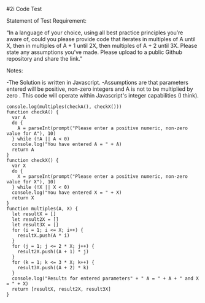 #2i Code Test

Statement of Test Requirement:

“In a language of your choice, using all best practice principles you’re aware of, could you please provide code that iterates in multiples of A until X, then in multiples of A + 1 until 2X, then multiples of A + 2 until 3X. Please state any assumptions you’ve made. Please upload to a public Github repository and share the link.”

Notes:

-The Solution is written in Javascript.
-Assumptions are that parameters entered will be positive, non-zero integers and A is not to be multiplied by zero . This code will operate within Javascript's integer capabilities (I think).

~~~
console.log(multiples(checkA(), checkX()))
function checkA() {
  var A
  do {
    A = parseInt(prompt("Please enter a positive numeric, non-zero value for A"), 10)
  } while (!A || A < 0)
  console.log("You have entered A = " + A)
  return A
}
function checkX() {
  var X
  do {
    X = parseInt(prompt("Please enter a positive numeric, non-zero value for X"), 10)
  } while (!X || X < 0)
  console.log("You have entered X = " + X)
  return X
}
function multiples(A, X) {
  let resultX = []
  let result2X = []
  let result3X = []
  for (i = 1; i <= X; i++) {
    resultX.push(A * i)
  }
  for (j = 1; j <= 2 * X; j++) {
    result2X.push((A + 1) * j)
  }
  for (k = 1; k <= 3 * X; k++) {
    result3X.push((A + 2) * k)
  }
  console.log("Results for entered parameters" + " A = " + A + " and X = " + X)
  return [resultX, result2X, result3X]
}
~~~